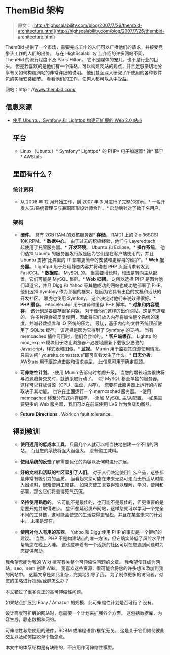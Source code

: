 # ThemBid 架构

> 原文： [http://highscalability.com/blog/2007/7/26/thembid-architecture.html](http://highscalability.com/blog/2007/7/26/thembid-architecture.html)

ThemBid 提供了一个市场，需要完成工作的人们可以广播他们的请求，并接受竞争该工作的人们的出价。 与在 HighScalability 上介绍的许多网站不同，ThemBid 的流行程度不及 Paris Hilton。 它不是媒体的宠儿，也不是行业的巨头。 但是我喜欢的是他们有一个策略，可以构建网站的观点，并且足够亲切地分享有关如何构建网站的非常详细的说明。 他们甚至深入研究了所使用的各种软件包的实际安装细节。 看看他们的工作，任何人都可以从中受益。

网站：http：//www.thembid.com/

## 信息来源

*   [使用 Ubuntu，Symfony 和 Lighttpd 构建可扩展的 Web 2.0 站点](http://blog.thembid.com/index.php/2007/04/05/build-scalable-web-20-sites-with-ubuntu-symfony-and-lighttpd/)

    ## 平台

    *   Linux（Ubuntu）*   Symfony*   Lighttpd*   的 PHP*   电子加速器*   蚀*   慕宁*   AWStats

    ## 里面有什么？

    ### 统计资料

    *   从 2006 年 12 月开始工作，到 2007 年 3 月进行了完整的演示。*   一名开发人员/系统管理员与兼职图形设计师合作。*   启动后针对了数千名用户。

    ### 架构

    *   **硬件**。 具有 2GB RAM 的双核服务器*   **存储**。 RAID1 上的 2 x 36SCSI 10K RPM。*   **数据中心**。 由于过去的积极经验，他们与 Layeredtech 一起使用了托管服务器。*   **开发环境**。 Ubuntu 和 Eclipse。*   **操作系统**。 他们选择 Ubuntu 的服务器发行版是因为它们是在客户端使用的，并且 Ubuntu 支持“比典型的 IT 部署更简单的安装和更容易的维护”。*   **Web 服务器**。 Lighttpd 用于处理静态内容并将动态 PHP 页面请求转发到 FastCGI。*   **数据库**。 MySQL 的。 当需要增长时，想法是转向主从配置，它们可能是 MySQL 集群。*   **Web 框架**。 之所以选择 PHP 是因为他们知道它，并且 Digg 和 Yahoo 等其他成功的网站也成功地部署了 PHP。 他们选择 Symfony 作为那里的框架，是因为它具有出色的文档和活跃的开发社区。 雅虎也使用 Symfony。 这个决定对他们来说效果很好。*   **PHP 缓存**。 eAccelerator 用于编译和缓存 PHP 脚本。*   **对象和内容缓存**。 该计划是要缓存很多内容。 对于像他们这样的出价网站，这是有道理的。 许多片段会被反复使用，因此将它们放入内存将加快整个系统的速度，并减轻数据库和 IO 系统的压力。 最初，基于内存的文件系统顶部使用了 SQLite 缓存。 该选择是因为它得到了 Symfony 的支持。 当有 memcached 插件可用时，他们会尝试的。*   **客户端缓存**。 Lighttp 的 mod_expire 模块用于防止浏览器不必要地重新下载很少更改的 Javascript，样式表和图像。*   **监视**。 Munin 用于监视其资源使用情况。 只需访问“ yoursite.com/status”即可查看发生了什么。*   **日志分析**。 AWStats 用于跟踪点击数和请求类型。 此信息可用于确定瓶颈。

    *   **可伸缩性计划**。
    -使用 Munin 告诉何时考虑升级。 当您的增长趋势很快将与资源趋势交叉时，就该采取行动了。
    -将 MySQL 移至单独的服务器。 这样可以释放资源（CPU，磁盘，内存）。 您要在此服务器上运行的内容取决于其功能。 也许在上面运行一个 memcached 服务器。
    -使用 memcached 移至分布式内存缓存。
    -添加 MySQL 主/从配置。
    -如果需要更多的 Web 服务器，我们可以在前端使用 LVS 作为负载均衡器。

    *   **Future Directions** . Work on fault tolerance.

    ## 得到教训

    *   **使用通用的低成本工具**，只需几个人就可以相当快地创建一个不错的网站。 而且您的系统将强大而强大。 没有偷工减料。

    *   **使用系统的反馈**了解需要优化的内容以及何时进行扩展。

    *   **好的文档和活跃的社区吸引了人们**。 对于人们决定使用什么产品，这些都是非常有吸引力的品质。 当看起来您可能在未来无路可走而无所适从时陷入困境时，很难使用工具链。 如果您使工具变得难以理解，学习，使用和部署，那么它们将变得死气沉沉。

    *   **坚持使用熟悉的**。 它可能不是最佳的，也可能不是最佳的，但更重要的是您要开始并取得进步。 您不想延迟发布网站，这样您就可以学习一个完全不同的工具链，这可能会使您的生活变得更轻松，并且在某些未来的计划中。 未来是现在。

    *   **使用对他人有用的东西**。 Yahoo 和 Digg 使用 PHP 的事实是一个很好的建议。 当然，PHP 不是构建站点的唯一方法，但它确实降低了风险水平并帮助您在晚上入睡。 这也意味着有一个活跃的社区可以在您遇到问题时为您提供帮助。

我希望您能为我的 Wiki 撰写有关整个可伸缩性问题的文章。 我希望使其成为网站，seo，sem 创建 Wiki。 我喜欢这些资源，很可能会将您的许多想法添加到我的网站中。 这篇文章是如此复杂，完美地引导了我。 为了制作更多的访问者，对您的策略进行视频/截屏怎么办？

本文错过了很多真正的高可伸缩性问题。

如果站点扩展到 Ebay / Amazon 的规模，此可伸缩性计划是否可行？ 没有。

设计高度可扩展的网站时，您需要一个计划来扩展各个方面。 这包括数据库，内容生成，静态数据和网络。

可伸缩性与您使用的硬件，RDBM 或编程语言/框架无关。 这是关于它们如何彼此交互以及如何摆脱单个瓶颈点。

本文中的体系结构是有缺陷的，不应用作可伸缩性模型。